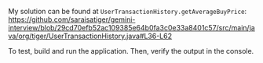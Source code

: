 My solution can be found at `UserTransactionHistory.getAverageBuyPrice`:
https://github.com/saraisatiger/gemini-interview/blob/29cd70efb52ac109385e64b0fa3c0e33a8401c57/src/main/java/org/tiger/UserTransactionHistory.java#L36-L62

To test, build and run the application. Then, verify the output in the console.
